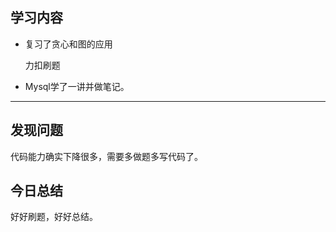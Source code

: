 ## 学习内容

- 复习了贪心和图的应用

  力扣刷题

- Mysql学了一讲并做笔记。

- ----------

## 发现问题

代码能力确实下降很多，需要多做题多写代码了。

## 今日总结

好好刷题，好好总结。
